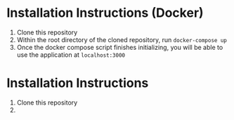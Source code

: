 # Installation Instructions (Docker)


1. Clone this repository
2. Within the root directory of the cloned repository, run ```docker-compose up```
3. Once the docker compose script finishes initializing, you will be able to use the application at ```localhost:3000```

# Installation Instructions
1. Clone this repository
2. 

